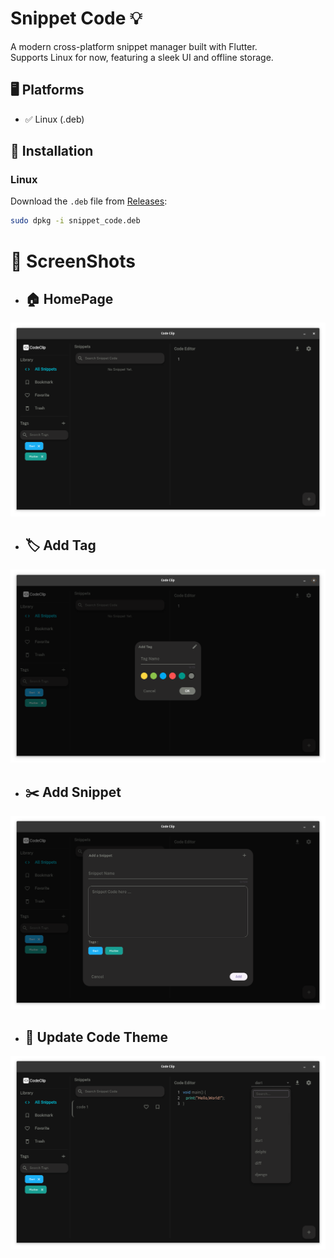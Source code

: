 # Snippet Code 💡

A modern cross-platform snippet manager built with Flutter.  
Supports Linux for now, featuring a sleek UI and offline storage.

## 🖥️ Platforms
- ✅ Linux (.deb)

## 🚀 Installation
### Linux
Download the `.deb` file from [Releases](https://github.com/hoseda/CodeClip/releases):
```bash
sudo dpkg -i snippet_code.deb
```

# 📸 ScreenShots

-  ## 🏠 HomePage
  ![](ScreenShots/homepage.png)

-  ## 󠀧🏷️ Add Tag
  ![](ScreenShots/add-tag.png)

-  ## ✂️ Add Snippet
  ![](ScreenShots/add-snippet.png)

-  ## 🌈 Update Code Theme
  ![](ScreenShots/add-code-theme.png)
